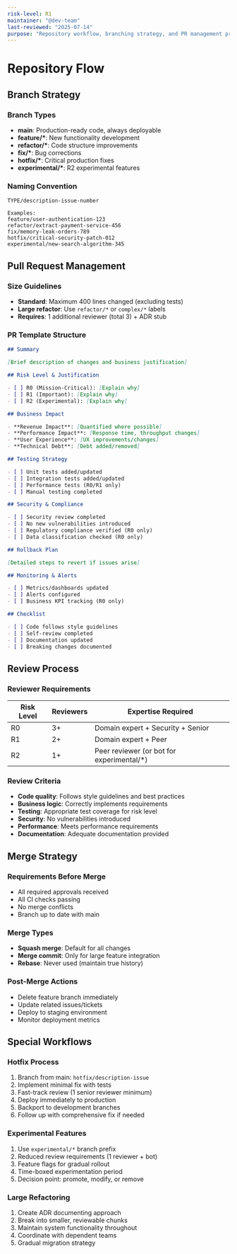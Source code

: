 ```yaml
---
risk-level: R1
maintainer: "@dev-team"
last-reviewed: "2025-07-14"
purpose: "Repository workflow, branching strategy, and PR management procedures"
---
```


# Repository Flow

## Branch Strategy

### Branch Types

- **main**: Production-ready code, always deployable
- **feature/\***: New functionality development
- **refactor/\***: Code structure improvements
- **fix/\***: Bug corrections
- **hotfix/\***: Critical production fixes
- **experimental/\***: R2 experimental features

### Naming Convention

```
TYPE/description-issue-number

Examples:
feature/user-authentication-123
refactor/extract-payment-service-456
fix/memory-leak-orders-789
hotfix/critical-security-patch-012
experimental/new-search-algorithm-345
```

## Pull Request Management

### Size Guidelines

- **Standard**: Maximum 400 lines changed (excluding tests)
- **Large refactor**: Use `refactor/*` or `complex/*` labels
- **Requires**: 1 additional reviewer (total 3) + ADR stub

### PR Template Structure

```markdown
## Summary

[Brief description of changes and business justification]

## Risk Level & Justification

- [ ] R0 (Mission-Critical): [Explain why]
- [ ] R1 (Important): [Explain why]
- [ ] R2 (Experimental): [Explain why]

## Business Impact

- **Revenue Impact**: [Quantified where possible]
- **Performance Impact**: [Response time, throughput changes]
- **User Experience**: [UX improvements/changes]
- **Technical Debt**: [Debt added/removed]

## Testing Strategy

- [ ] Unit tests added/updated
- [ ] Integration tests added/updated
- [ ] Performance tests (R0/R1 only)
- [ ] Manual testing completed

## Security & Compliance

- [ ] Security review completed
- [ ] No new vulnerabilities introduced
- [ ] Regulatory compliance verified (R0 only)
- [ ] Data classification checked (R0 only)

## Rollback Plan

[Detailed steps to revert if issues arise]

## Monitoring & Alerts

- [ ] Metrics/dashboards updated
- [ ] Alerts configured
- [ ] Business KPI tracking (R0 only)

## Checklist

- [ ] Code follows style guidelines
- [ ] Self-review completed
- [ ] Documentation updated
- [ ] Breaking changes documented
```

## Review Process

### Reviewer Requirements

| Risk Level | Reviewers | Expertise Required                         |
| ---------- | --------- | ------------------------------------------ |
| R0         | 3+        | Domain expert + Security + Senior          |
| R1         | 2+        | Domain expert + Peer                       |
| R2         | 1+        | Peer reviewer (or bot for experimental/\*) |

### Review Criteria

- **Code quality**: Follows style guidelines and best practices
- **Business logic**: Correctly implements requirements
- **Testing**: Appropriate test coverage for risk level
- **Security**: No vulnerabilities introduced
- **Performance**: Meets performance requirements
- **Documentation**: Adequate documentation provided

## Merge Strategy

### Requirements Before Merge

- All required approvals received
- All CI checks passing
- No merge conflicts
- Branch up to date with main

### Merge Types

- **Squash merge**: Default for all changes
- **Merge commit**: Only for large feature integration
- **Rebase**: Never used (maintain true history)

### Post-Merge Actions

- Delete feature branch immediately
- Update related issues/tickets
- Deploy to staging environment
- Monitor deployment metrics

## Special Workflows

### Hotfix Process

1. Branch from main: `hotfix/description-issue`
2. Implement minimal fix with tests
3. Fast-track review (1 senior reviewer minimum)
4. Deploy immediately to production
5. Backport to development branches
6. Follow up with comprehensive fix if needed

### Experimental Features

1. Use `experimental/*` branch prefix
2. Reduced review requirements (1 reviewer + bot)
3. Feature flags for gradual rollout
4. Time-boxed experimentation period
5. Decision point: promote, modify, or remove

### Large Refactoring

1. Create ADR documenting approach
2. Break into smaller, reviewable chunks
3. Maintain system functionality throughout
4. Coordinate with dependent teams
5. Gradual migration strategy
